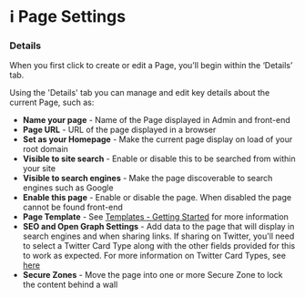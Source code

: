 # ℹ️ Page Settings

### Details <a href="#id-2-details" id="id-2-details"></a>

When you first click to create or edit a Page, you’ll begin within the ‘Details’ tab.

Using the 'Details' tab you can manage and edit key details about the current Page, such as:

* **Name your page** - Name of the Page displayed in Admin and front-end
* **Page URL** - URL of the page displayed in a browser
* **Set as your Homepage** - Make the current page display on load of your root domain
* **Visible to site search** - Enable or disable this to be searched from within your site
* **Visible to search engines** - Make the page discoverable to search engines such as Google
* **Enable this page** - Enable or disable the page. When disabled the page cannot be found front-end
* **Page Template** - See [Templates - Getting Started](/cms/pages/page-templates/README.md) for more information
* **SEO and Open Graph Settings** - Add data to the page that will display in search engines and when sharing links. If sharing on Twitter, you'll need to select a Twitter Card Type along with the other fields provided for this to work as expected. For more information on Twitter Card Types, see [here](https://developer.twitter.com/en/docs/twitter-for-websites/cards/overview/abouts-cards)
* **Secure Zones** - Move the page into one or more Secure Zone to lock the content behind a wall
